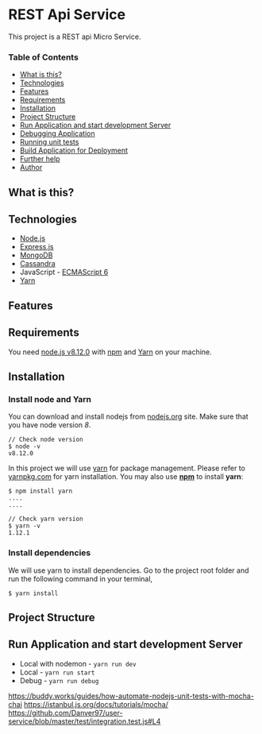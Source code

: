 # REST Api Service

This project is a REST api Micro Service.

### Table of Contents
* [What is this?](#what-is-this)
* [Technologies](#technologies)
* [Features](#features)
* [Requirements](#requirements)
* [Installation](#installation)
* [Project Structure](#structure)
* [Run Application and start development Server](#run-application-and-start-development-server)
* [Debugging Application](#debugging-Application)
* [Running unit tests](#running-unit-tests)
* [Build Application for Deployment](#build-application-for-deployment)
* [Further help](#further-help)
* [Author](#author)


## What is this?

## Technologies
* [Node.js](http://nodejs.org)
* [Express.js](https://expressjs.com/)
* [MongoDB](https://www.mongodb.com/)
* [Cassandra](http://cassandra.apache.org/)
* JavaScript - [ECMAScript 6](http://es6-features.org/#Constants)
* [Yarn](https://yarnpkg.com/lang/en/)

## Features

## Requirements
You need [node.js v8.12.0](http://nodejs.org) with [npm](http://npmjs.com) and [Yarn](https://yarnpkg.com/en/) on your machine.


## Installation
### Install node and Yarn
You can download and install nodejs from [nodejs.org](https://nodejs.org/en/) site. Make sure that you have node version *8*.

```
// Check node version 
$ node -v
v8.12.0

```

In this project we will use [yarn](https://yarnpkg.com/lang/en/) for package management. Please refer to [yarnpkg.com](https://yarnpkg.com/lang/en/docs/install/#mac-stable) for yarn installation. You may also use **[npm](https://www.npmjs.com/package/yarn)** to install **yarn**:

```
$ npm install yarn
....
....

// Check yarn version
$ yarn -v
1.12.1
```

### Install dependencies
We will use yarn to install dependencies. Go to the project root folder and run the following command in your terminal,

```
$ yarn install
```

## Project Structure

## Run Application and start development Server
* Local with nodemon - `yarn run dev`
* Local - `yarn run start`
* Debug - `yarn run debug`



https://buddy.works/guides/how-automate-nodejs-unit-tests-with-mocha-chai
https://istanbul.js.org/docs/tutorials/mocha/
https://github.com/Danver97/user-service/blob/master/test/integration.test.js#L4
